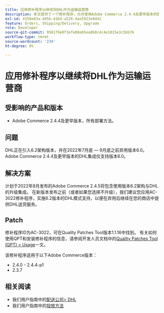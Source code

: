 ```yaml
---
title: 应用修补程序以继续将DHL作为运输运营商
description: 本文提供了一个修补程序，允许使用Adobe Commerce 2.4.4及更早版本的商家在DHL架构6.0于2022年7月底至9月被弃用后继续提供DHL交付。
exl-id: 4350e83a-495b-41b4-a526-dae5923e9d41
feature: Orders, Shipping/Delivery, Upgrade
role: Developer
source-git-commit: 958179e0f3efe08e65ea8b0c4c4e1015e3c5bb76
workflow-type: tm+mt
source-wordcount: '234'
ht-degree: 0%

---
```


# 应用修补程序以继续将DHL作为运输运营商


## 受影响的产品和版本

* Adobe Commerce 2.4.4及更早版本，所有部署方法。

## 问题

DHL正在引入6.2架构版本，并在2022年7月底 — 9月底之前弃用版本6.0。 Adobe Commerce 2.4.4及更早版本的DHL集成仅支持版本6.0。

## 解决方案

计划于2022年8月发布的Adobe Commerce 2.4.5将包含使用版本6.2架构与DHL的升级集成。 在新版本发布之前（或者如果您选择不升级），我们建议您应用AC-3022修补程序，实施6.2版本的DHL模式支持，以便在弃用后继续在您的商店中提供DHL送货服务。

## Patch

修补程序ID为AC-3022，可在Quality Patches Tool版本1.1.16中找到。
有关如何使用QPT和安装修补程序的信息，请参阅开发人员文档中的[Quality Patches Tool (QPT) > Usage](https://devdocs.magento.com/quality-patches/usage.html)一文。

该修补程序适用于以下Adobe Commerce版本：

* 2.4.0 - 2.4.4-p1
* 2.3.7

## 相关阅读

* 我们用户指南中的[配送公司> DHL](https://docs.magento.com/user-guide/shipping/dhl.html)
* 我们用户指南中的[投放方法](https://docs.magento.com/user-guide/configuration/sales/delivery-methods.html)
